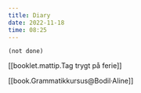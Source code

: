 ```yaml
---
title: Diary
date: 2022-11-18
time: 08:25
---
```


```tasks
(not done)
```

[[booklet.mattip.Tag trygt på ferie]]

[[book.Grammatikkursus@Bodil·Aline]]

